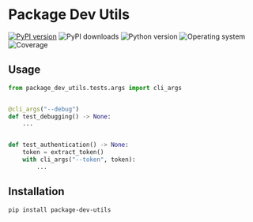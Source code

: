 # Package Dev Utils
[![PyPI version](https://badge.fury.io/py/package-dev-utils.svg)](https://badge.fury.io/py/package-dev-utils)
![PyPI downloads](https://img.shields.io/pypi/dm/package-dev-utils)
![Python version](https://img.shields.io/badge/python-3.10+-brightgreen)
![Operating system](https://img.shields.io/badge/os-linux%20%7c%20macOS%20%7c%20windows-brightgreen)
![Coverage](https://img.shields.io/badge/coverage-100%25-brightgreen)

## Usage
```python
from package_dev_utils.tests.args import cli_args


@cli_args("--debug")
def test_debugging() -> None:
    ...


def test_authentication() -> None:
    token = extract_token()
    with cli_args("--token", token):
        ...
```
## Installation
```shell
pip install package-dev-utils
```
